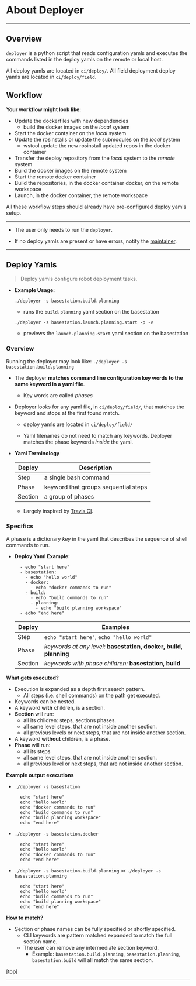 # About Deployer

* * *

## Overview

`deployer` is a python script that reads configuration yamls and executes the commands listed in the deploy yamls on the remote or local host.

All deploy yamls are located in `ci/deploy/`. All field deployment deploy yamls are located in `ci/deploy/field`.

## Workflow

**Your workflow might look like:**

- Update the dockerfiles with new dependencies
   - build the docker images on the *local* system
- Start the docker container on the *local* system
- Update the rosinstalls or update the submodules on the *local* system
    - wstool update the new rosinstall updated repos in the docker container
- Transfer the deploy repository from the *local* system to the *remote* system
- Build the docker images on the remote system
- Start the remote docker container
- Build the repositories, in the docker container docker, on the remote workspace
- Launch, in the docker container, the remote workspace

All these workflow steps should already have pre-configured deploy yamls setup.
****
   - The user only needs to run the `deployer`.

   - If no deploy yamls are present or have errors, notify the [maintainer](maintainer.md).

* * *

## Deploy Yamls

> Deploy yamls configure robot deployment tasks.

- **Example Usage:**

    `./deployer -s basestation.build.planning`

    - runs the `build.planning` yaml section on the basestation


    `./deployer -s basestation.launch.planning.start -p -v`

    - previews the `launch.planning.start` yaml section on the basestation


### Overview

Running the deployer may look like: `./deployer -s basestation.build.planning`

- The deployer **matches command line configuration key words to the same keyword in a yaml file**.
    
    - Key words are called *phases*

- Deployer looks for any yaml file, in `ci/deploy/field/`, that matches the keyword and stops at the first found match.

    - deploy yamls are located in `ci/deploy/field/`
    
    - Yaml filenames do not need to match any keywords. Deployer matches the phase keywords *inside* the yaml.

- **Yaml Terminology**

    Deploy       | Description
    ------------- | -------------
    Step | a single bash command
    Phase | keyword that groups sequential steps
    Section | a group of phases

    - Largely inspired by [Travis CI](https://docs.travis-ci.com/user/for-beginners/).

### Specifics

A phase is a dictionary *key* in the yaml that describes the sequence of shell commands to run.

- **Deploy Yaml Example:**

        - echo "start here"
        - basestation:
          - echo "hello world"
          - docker:
            - echo "docker commands to run"
          - build:
            - echo "build commands to run"
            - planning:
              - echo "build planning workspace"
        - echo "end here"

    Deploy       | Examples
    ------------- | -------------
    Step | `echo "start here"`, `echo "hello world"`
    Phase | *keywords at any level:* **basestation, docker, build, planning**
    Section | *keywords with phase children:* **basestation, build**

**What gets executed?**

- Execution is expanded as a depth first search pattern.
  - All steps (i.e. shell commands) on the path get executed.
- Keywords can be nested.
- A keyword **with** children, is a section.
- **Section** will run:
    - all its children: steps, sections phases.
    - all same level steps, that are not inside another section.
    - all previous levels or next steps, that are not inside another section.
- A keyword **without** children, is a phase.
- **Phase** will run:
    - all its steps
    - all same level steps, that are not inside another section.
    - all previous level or next steps, that are not inside another section.

**Example output executions**

- `./deployer -s basestation`

        echo "start here"
        echo "hello world"
        echo "docker commands to run"
        echo "build commands to run"
        echo "build planning workspace"
        echo "end here"

- `./deployer -s basestation.docker`
        
        echo "start here"
        echo "hello world"
        echo "docker commands to run"
        echo "end here"

- `./deployer -s basestation.build.planning` or `./deployer -s basestation.planning`
        
        echo "start here"
        echo "hello world"
        echo "build commands to run"
        echo "build planning workspace"
        echo "end here"

**How to match?**

- Section or phase names can be fully specified or shortly specified.
  - CLI keywords are pattern matched expanded to match the full section name.
  - The user can remove any intermediate section keyword.
    - Example: `basestation.build.planning`, `basestation.planning`, `basestation.build` will all match the same section.

[[top]](#markdown-header-about-deployer)

* * *